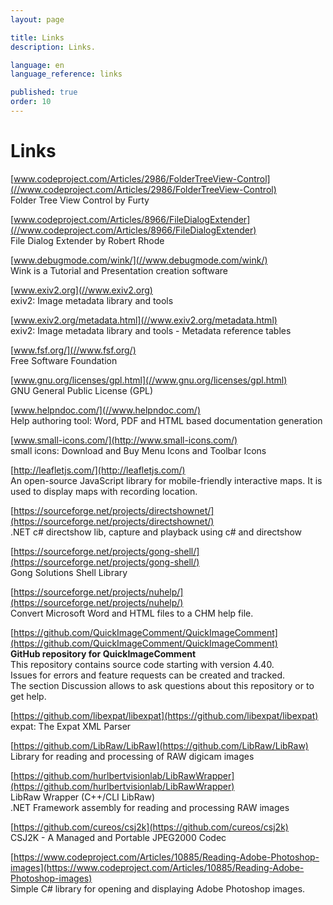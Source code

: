 ```yaml
---
layout: page

title: Links
description: Links.

language: en
language_reference: links

published: true
order: 10
---
```


# Links

[www.codeproject.com/Articles/2986/FolderTreeView-Control](//www.codeproject.com/Articles/2986/FolderTreeView-Control)<br>
Folder Tree View Control by Furty

[www.codeproject.com/Articles/8966/FileDialogExtender](//www.codeproject.com/Articles/8966/FileDialogExtender)<br>
File Dialog Extender by Robert Rhode

[www.debugmode.com/wink/](//www.debugmode.com/wink/)<br>
Wink is a Tutorial and Presentation creation software

[www.exiv2.org](//www.exiv2.org)<br>
exiv2: Image metadata library and tools

[www.exiv2.org/metadata.html](//www.exiv2.org/metadata.html)<br>
exiv2: Image metadata library and tools - Metadata reference tables

[www.fsf.org/](//www.fsf.org/)<br>
Free Software Foundation

[www.gnu.org/licenses/gpl.html](//www.gnu.org/licenses/gpl.html)<br>
GNU General Public License (GPL)

[www.helpndoc.com/](//www.helpndoc.com/)<br>
Help authoring tool: Word, PDF and HTML based documentation generation

[www.small-icons.com/](http://www.small-icons.com/)<br>
small icons: Download and Buy Menu Icons and Toolbar Icons

[http://leafletjs.com/](http://leafletjs.com/)<br>
An open-source JavaScript library for mobile-friendly interactive maps. It is used to display maps with recording location.

[https://sourceforge.net/projects/directshownet/](https://sourceforge.net/projects/directshownet/)<br>
.NET c# directshow lib, capture and playback using c# and directshow

[https://sourceforge.net/projects/gong-shell/](https://sourceforge.net/projects/gong-shell/)<br>
Gong Solutions Shell Library

[https://sourceforge.net/projects/nuhelp/](https://sourceforge.net/projects/nuhelp/)<br>
Convert Microsoft Word and HTML files to a CHM help file.

[https://github.com/QuickImageComment/QuickImageComment](https://github.com/QuickImageComment/QuickImageComment)<br>
__GitHub repository for QuickImageComment__<br>
This repository contains source code starting with version 4.40.<br>
Issues for errors and feature requests can be created and tracked.<br>
The section Discussion allows to ask questions about this repository or to get help.  

[https://github.com/libexpat/libexpat](https://github.com/libexpat/libexpat)<br>
expat: The Expat XML Parser

[https://github.com/LibRaw/LibRaw](https://github.com/LibRaw/LibRaw)<br>
Library for reading and processing of RAW digicam images

[https://github.com/hurlbertvisionlab/LibRawWrapper](https://github.com/hurlbertvisionlab/LibRawWrapper)<br>
LibRaw Wrapper (C++/CLI LibRaw)<br>
.NET Framework assembly for reading and processing RAW images

[https://github.com/cureos/csj2k](https://github.com/cureos/csj2k)<br>
CSJ2K - A Managed and Portable JPEG2000 Codec

[https://www.codeproject.com/Articles/10885/Reading-Adobe-Photoshop-images](https://www.codeproject.com/Articles/10885/Reading-Adobe-Photoshop-images)<br>
Simple C# library for opening and displaying Adobe Photoshop images.

